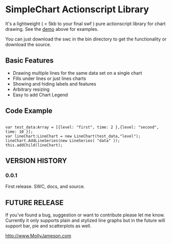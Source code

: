 SimpleChart Actionscript Library
============

It's a lightweight ( < 5kb to your final swf ) pure actionscript library for chart drawing. See the [demo](http://www.mollyjameson.com/PersonalProjects/SimpleChartDemo/) above for examples.

You can just download the swc in the bin directory to get the functionality or download the source.

Basic Features
---------------

- Drawing multiple lines for the same data set on a single chart
- Fills under lines or just lines charts
- Showing and hiding labels and features
- Arbitrary resizing
- Easy to add Chart Legend

Code Example
---------------

<pre><code>
var test_data:Array = [{level: "first", time: 2 },{level: "second", time: 10 }];
var lineChart:LineChart = new LineChart(test_data,"level");
lineChart.AddLineSeries(new LineSeries( "data" ));		
this.addChild(lineChart);
</code></pre>

VERSION HISTORY
-----------------

### 0.0.1

First release. SWC, docs, and source.


FUTURE RELEASE
---------------------

If you've found a bug, suggestion or want to contribute please let me know.
Currently it only supports plain and stylized line graphs but in the future will support bar, pie and scatterplots as well.

http://www.MollyJameson.com
